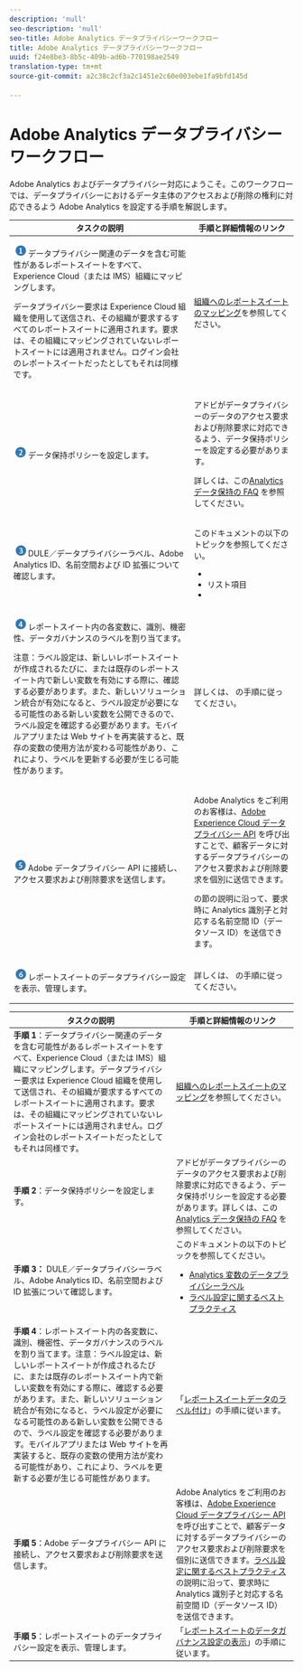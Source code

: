 ```yaml
---
description: 'null'
seo-description: 'null'
seo-title: Adobe Analytics データプライバシーワークフロー
title: Adobe Analytics データプライバシーワークフロー
uuid: f24e8be3-8b5c-409b-ad6b-770198ae2549
translation-type: tm+mt
source-git-commit: a2c38c2cf3a2c1451e2c60e003ebe1fa9bfd145d

---
```



# Adobe Analytics データプライバシーワークフロー

Adobe Analytics およびデータプライバシー対応にようこそ。このワークフローでは、データプライバシーにおけるデータ主体のアクセスおよび削除の権利に対応できるよう Adobe Analytics を設定する手順を解説します。

<table id="table_0E561F62247A4D01B6E7180560082DC9"> 
 <thead> 
  <tr> 
   <th colname="col2" class="entry"> タスクの説明 </th> 
   <th colname="col3" class="entry"> 手順と詳細情報のリンク </th> 
  </tr> 
 </thead>
 <tbody> 
  <tr> 
   <td colname="col2"> <p><img placement="break"  src="assets/step1_icon.png" id="image_15849358972A4846A54FCB51997576D5" />データプライバシー関連のデータを含む可能性があるレポートスイートをすべて、Experience Cloud（または IMS）組織にマッピングします。 </p> <p>データプライバシー要求は Experience Cloud 組織を使用して送信され、その組織が要求するすべてのレポートスイートに適用されます。要求は、その組織にマッピングされていないレポートスイートには適用されません。ログイン会社のレポートスイートだったとしてもそれは同様です。 </p> </td> 
   <td colname="col3"> <p><a href="https://marketing.adobe.com/resources/help/en_US/mcloud/report-suite-mapping.html" format="html" scope="external">組織へのレポートスイートのマッピング</a>を参照してください。 </p> </td> 
  </tr> 
  <tr> 
   <td colname="col2"> <p><img placement="break"  src="assets/step2_icon.png" id="image_372B2C65DFAD46E39AE4D715313ABD0E"/>データ保持ポリシーを設定します。 </p> </td> 
   <td colname="col3"> <p>アドビがデータプライバシーのデータのアクセス要求および削除要求に対応できるよう、データ保持ポリシーを設定する必要があります。 </p> <p>詳しくは、この<a href="https://marketing.adobe.com/resources/help/en_US/reference/data-retention-client-table-faq.html" format="html" scope="external">Analytics データ保持の FAQ</a> を参照してください。 </p> </td> 
  </tr> 
  <tr> 
   <td colname="col2"> <p><img placement="break"  src="assets/step3_icon.png" id="image_30DB956290CC4E64A7085B46364BE059" />DULE／データプライバシーラベル、Adobe Analytics ID、名前空間および ID 拡張について確認します。 </p> </td> 
   <td colname="col3"> <p> このドキュメントの以下のトピックを参照してください。 
     <ul id="ul_F6E94B9281D446DB8F1F859F6056543B"> 
      <li id="li_6389D094B4B04CA181E5F077BF8C0F8E"><!--<a href="/help/admin/c-data-governance/gdpr-labels.md#concept_F4061E29353446B5B0A7CF248D54E6F2" format="dita" scope="local"> Data Privacy Labels for Analytics Variables</a>--> </li> 
      <li id="li_CEEF2106E37845A49E0EA1225D5CFF14">リスト項目 </li> 
      <li id="li_0B79CEBD074A4C68923EE9C9766D4B9D"><!--<a href="/help/admin/c-data-governance/gdpr-analytics-ids.md#concept_1BC4CA94B559481F8B08776DA100B23E" format="dita" scope="local"> Labeling Best Practices</a>--> </li> 
     </ul> </p> </td> 
  </tr> 
  <tr> 
   <td colname="col2"> <p><img  src="assets/step4_icon.png" id="image_FE2039B8345248BCA303B44C10B68EA1" placement="break" />レポートスイート内の各変数に、識別、機密性、データガバナンスのラベルを割り当てます。 </p> <p>注意：ラベル設定は、新しいレポートスイートが作成されるたびに、または既存のレポートスイート内で新しい変数を有効にする際に、確認する必要があります。また、新しいソリューション統合が有効になると、ラベル設定が必要になる可能性のある新しい変数を公開できるので、ラベル設定を確認する必要があります。モバイルアプリまたは Web サイトを再実装すると、既存の変数の使用方法が変わる可能性があり、これにより、ラベルを更新する必要が生じる可能性があります。 </p> </td> 
   <td colname="col3"> <p> 詳しくは、<!--<a href="/help/admin/c-data-governance/gdpr-setup-reportsuite.md#concept_FAA948AD8CEA4BC38CB482EAF3648731" format="dita" scope="local"> Label Report Suite Data</a>--> の手順に従ってください。 </p> </td> 
  </tr> 
  <tr> 
   <td colname="col2"> <p><img placement="break"  src="assets/step5_icon.png" id="image_E9BEF83BF30F4528A030F23F71E5E5D8" />Adobe データプライバシー API に接続し、アクセス要求および削除要求を送信します。 </p> </td> 
   <td colname="col3"> <p>Adobe Analytics をご利用のお客様は、<a href="https://www.adobe.io/apis/cloudplatform/gdpr.html" format="html" scope="external">Adobe Experience Cloud データプライバシー API</a> を呼び出すことで、顧客データに対するデータプライバシーのアクセス要求および削除要求を個別に送信できます。 </p> <p><!--<a href="/help/admin/c-data-governance/gdpr-analytics-ids.md#concept_1BC4CA94B559481F8B08776DA100B23E" format="dita" scope="local"> Labeling Best Practices</a>--> の節の説明に沿って、要求時に Analytics 識別子と対応する名前空間 ID（データソース ID）を送信できます。 </p> </td> 
  </tr> 
  <tr> 
   <td colname="col2"> <p><img placement="break"  src="assets/step6_icon.png" id="image_5CF03706FECD4F8BBAE0D0C19F98B8BB" />レポートスイートのデータプライバシー設定を表示、管理します。 </p> </td> 
   <td colname="col3"> <p>詳しくは、<!--<a href="/help/admin/c-data-governance/gdpr-view-settings.md#concept_7759BAD6F3174901A94116D189AEF80E" format="dita" scope="local"> View Report Suite's Data Governance Settings</a>--> の手順に従ってください。 </p> </td> 
  </tr> 
 </tbody> 
</table>

| タスクの説明 | 手順と詳細情報のリンク |
|--- |--- |
| **手順 1**：データプライバシー関連のデータを含む可能性があるレポートスイートをすべて、Experience Cloud（または IMS）組織にマッピングします。データプライバシー要求は Experience Cloud 組織を使用して送信され、その組織が要求するすべてのレポートスイートに適用されます。要求は、その組織にマッピングされていないレポートスイートには適用されません。ログイン会社のレポートスイートだったとしてもそれは同様です。 | [組織へのレポートスイートのマッピング](https://docs.adobe.com/content/help/en/core-services/interface/about-core-services/report-suite-mapping.html)を参照してください。 |
| **手順 2**：データ保持ポリシーを設定します。 | アドビがデータプライバシーのデータのアクセス要求および削除要求に対応できるよう、データ保持ポリシーを設定する必要があります。詳しくは、この[Analytics データ保持の FAQ](/help/technotes/data-retention.md) を参照してください。 |
| **手順 3：** DULE／データプライバシーラベル、Adobe Analytics ID、名前空間および ID 拡張について確認します。 | このドキュメントの以下のトピックを参照してください。<ul><li>[Analytics 変数のデータプライバシーラベル](/help/admin/c-data-governance/gdpr-labels.md)</li><li>[ラベル設定に関するベストプラクティス](/help/admin/c-data-governance/gdpr-analytics-ids.md)</li></ul> |
| **手順 4**：レポートスイート内の各変数に、識別、機密性、データガバナンスのラベルを割り当てます。注意：ラベル設定は、新しいレポートスイートが作成されるたびに、または既存のレポートスイート内で新しい変数を有効にする際に、確認する必要があります。また、新しいソリューション統合が有効になると、ラベル設定が必要になる可能性のある新しい変数を公開できるので、ラベル設定を確認する必要があります。モバイルアプリまたは Web サイトを再実装すると、既存の変数の使用方法が変わる可能性があり、これにより、ラベルを更新する必要が生じる可能性があります。 | 「[レポートスイートデータのラベル付け](/help/admin/c-data-governance/gdpr-setup-reportsuite.md)」の手順に従います。 |
| **手順 5**：Adobe データプライバシー API に接続し、アクセス要求および削除要求を送信します。 | Adobe Analytics をご利用のお客様は、[Adobe Experience Cloud データプライバシー API](https://www.adobe.io/apis/experienceplatform/gdpr.html)を呼び出すことで、顧客データに対するデータプライバシーのアクセス要求および削除要求を個別に送信できます。[ラベル設定に関するベストプラクティス](/help/admin/c-data-governance/gdpr-analytics-ids.md)の説明に沿って、要求時に Analytics 識別子と対応する名前空間 ID（データソース ID）を送信できます。 |
| **手順 5**：レポートスイートのデータプライバシー設定を表示、管理します。 | 「[レポートスイートのデータガバナンス設定の表示](/help/admin/c-data-governance/gdpr-view-settings.md)」の手順に従います。 |
